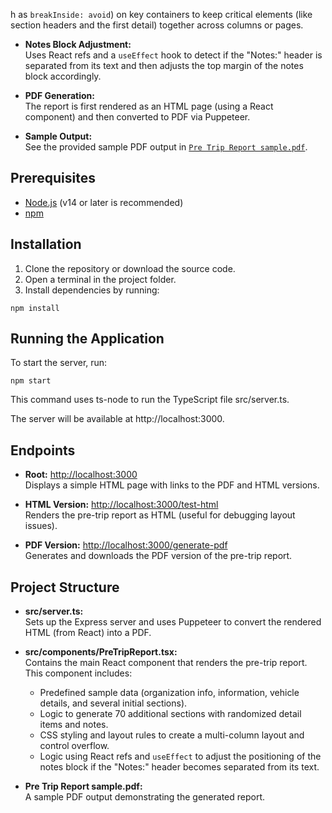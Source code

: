 h as `breakInside: avoid`) on key containers to keep critical elements (like section headers and the first detail) together across columns or pages.

- **Notes Block Adjustment:**  
  Uses React refs and a `useEffect` hook to detect if the "Notes:" header is separated from its text and then adjusts the top margin of the notes block accordingly.

- **PDF Generation:**  
  The report is first rendered as an HTML page (using a React component) and then converted to PDF via Puppeteer.

- **Sample Output:**  
  See the provided sample PDF output in [`Pre Trip Report sample.pdf`](Pre%20Trip%20Report%20sample.pdf).

## Prerequisites

- [Node.js](https://nodejs.org/) (v14 or later is recommended)
- [npm](https://www.npmjs.com/)

## Installation

1. Clone the repository or download the source code.
2. Open a terminal in the project folder.
3. Install dependencies by running:

```
npm install
```

## Running the Application

To start the server, run:

```
npm start
```

This command uses ts-node to run the TypeScript file src/server.ts.

The server will be available at http://localhost:3000.

## Endpoints

- **Root:** [http://localhost:3000](http://localhost:3000)  
  Displays a simple HTML page with links to the PDF and HTML versions.

- **HTML Version:** [http://localhost:3000/test-html](http://localhost:3000/test-html)  
  Renders the pre-trip report as HTML (useful for debugging layout issues).

- **PDF Version:** [http://localhost:3000/generate-pdf](http://localhost:3000/generate-pdf)  
  Generates and downloads the PDF version of the pre-trip report.

## Project Structure

- **src/server.ts:**  
  Sets up the Express server and uses Puppeteer to convert the rendered HTML (from React) into a PDF.

- **src/components/PreTripReport.tsx:**  
  Contains the main React component that renders the pre-trip report. This component includes:

  - Predefined sample data (organization info, information, vehicle details, and several initial sections).
  - Logic to generate 70 additional sections with randomized detail items and notes.
  - CSS styling and layout rules to create a multi-column layout and control overflow.
  - Logic using React refs and `useEffect` to adjust the positioning of the notes block if the "Notes:" header becomes separated from its text.

- **Pre Trip Report sample.pdf:**  
  A sample PDF output demonstrating the generated report.
